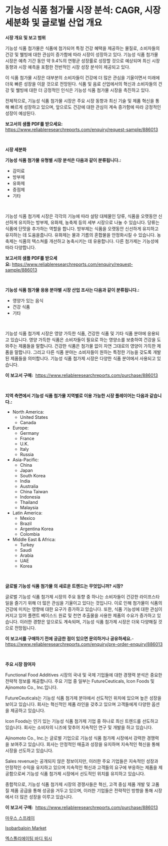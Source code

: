 <p><h1>기능성 식품 첨가물 시장 분석: CAGR, 시장 세분화 및 글로벌 산업 개요</h1></p><p><strong>시장 개요 및 보고 범위</strong></p>
<p><p>기능성 식품 첨가물은 식품에 첨가되어 특정 건강 혜택을 제공하는 물질로, 소비자들의 건강 및 웰빙에 대한 관심이 증가함에 따라 시장이 성장하고 있다. 기능성 식품 첨가물 시장은 예측 기간 동안 약 9.4%의 연평균 성장률로 성장할 것으로 예상되며 최신 시장 동향과 시장 예측을 포함한 전반적인 시장 성장 분석이 제공되고 있다.</p><p>이 식품 첨가물 시장은 대부분의 소비자들이 건강에 더 많은 관심을 기울이면서 미래에 더욱 빠른 성장을 이끌 것으로 전망된다. 식품 및 음료 산업에서의 혁신과 소비자들의 건강 및 웰빙에 대한 더 긍정적인 인식은 기능성 식품 첨가물 시장을 촉진하고 있다.</p><p>전체적으로, 기능성 식품 첨가물 시장은 주요 시장 동향과 최신 기술 및 제품 혁신을 통해 빠르게 성장하고 있으며, 앞으로도 건강에 대한 관심이 계속 증가함에 따라 긍정적인 성장이 예상된다.</p></p>
<p><strong>보고서의 샘플 PDF를 받으세요:</strong> <a href="https://www.reliableresearchreports.com/enquiry/request-sample/886013">https://www.reliableresearchreports.com/enquiry/request-sample/886013</a></p>
<p>&nbsp;</p>
<p><strong>시장 세분화</strong></p>
<p><strong>기능성 식품 첨가물 유형별 시장 분석은 다음과 같이 분류됩니다.:</strong></p>
<p><ul><li>감미료</li><li>방부제</li><li>유화제</li><li>증점제</li><li>기타</li></ul></p>
<p>&nbsp;</p>
<p><p>기능성 식품 첨가제 시장은 각각의 기능에 따라 설탕 대체물인 당류, 식품을 오랫동안 신선하게 유지하는 방부제, 유화제, 농축제 등의 세부 시장으로 나눌 수 있습니다. 당류는 식품에 단맛을 추가하는 역할을 합니다. 방부제는 식품을 오랫동안 신선하게 유지하고 유지하는 데 도움을줍니다. 유화제는 물과 기름의 혼합물을 안정화시킬 수 있습니다. 농축제는 식품의 텍스쳐를 개선하고 농축시키는 데 유용합니다. 다른 첨가제는 기능성에 따라 다양합니다.</p></p>
<p><strong>보고서의 샘플 PDF를 받으세요:</strong>&nbsp;<a href="https://www.reliableresearchreports.com/enquiry/request-sample/886013">https://www.reliableresearchreports.com/enquiry/request-sample/886013</a></p>
<p>&nbsp;</p>
<p><strong> 기능성 식품 첨가물 응용 분야별 시장 산업 조사는 다음과 같이 분류됩니다.:</strong></p>
<p><ul><li>영양가 있는 음식</li><li>건강 식품</li><li>기타</li></ul></p>
<p>&nbsp;</p>
<p><p>기능성 식품 첨가제 시장은 영양 가득한 식품, 건강한 식품 및 기타 식품 분야에 응용되고 있습니다. 영양 가득한 식품은 소비자들이 필요로 하는 영양소를 보충하여 건강을 도와주는 제품들을 말합니다. 건강한 식품은 첨가물 없이 자연 그대로의 영양이 가득한 제품을 말합니다. 그리고 다른 식품 분야는 소비자들이 원하는 특정한 기능을 갖도록 개발된 제품들을 의미합니다. 기능성 식품 첨가제 시장은 다양한 식품 분야에서 사용되고 있습니다.</p></p>
<p><strong>이 보고서 구매:</strong>&nbsp; <a href="https://www.reliableresearchreports.com/purchase/886013">https://www.reliableresearchreports.com/purchase/886013</a></p>
<p>&nbsp;</p>
<p><strong>지역 측면에서 기능성 식품 첨가물 지역별로 이용 가능한 시장 플레이어는 다음과 같습니다.:</strong></p>
<p><ul>
    <li>
        North America:
        <ul>
            <li>United States</li>
            <li>Canada</li>
        </ul>
    </li>
    <li>
        Europe:
        <ul>
            <li>Germany</li>
            <li>France</li>
            <li>U.K.</li>
            <li>Italy</li>
            <li>Russia</li>
        </ul>
    </li>
    <li>
        Asia-Pacific:
        <ul>
            <li>China</li>
            <li>Japan</li>
            <li>South Korea</li>
            <li>India</li>
            <li>Australia</li>
            <li>China Taiwan</li>
            <li>Indonesia</li>
            <li>Thailand</li>
            <li>Malaysia</li>
        </ul>
    </li>
    <li>
        Latin America:
        <ul>
            <li>Mexico</li>
            <li>Brazil</li>
            <li>Argentina Korea</li>
            <li>Colombia</li>
        </ul>
    </li>
    <li>
        Middle East & Africa:
        <ul>
            <li>Turkey</li>
            <li>Saudi</li>
            <li>Arabia</li>
            <li>UAE</li>
            <li>Korea</li>
        </ul>
    </li>
    </ul></p>
<p>&nbsp;</p>
<p><strong>글로벌 기능성 식품 첨가물 의 새로운 트렌드는 무엇입니까? 시장?</strong></p>
<p><p>글로벌 기능성 식품 첨가제 시장의 주요 동향 중 하나는 소비자들이 건강한 라이프스타일을 즐기기 위해 더 많은 관심을 기울이고 있다는 것입니다. 이로 인해 첨가물이 식품의 건강에 미치는 영향에 대한 요구가 증가하고 있습니다. 또한, 식품 기능성에 대한 관심이 커지고 있어 플랜트 베이스드 원료 및 천연 추출물을 사용한 제품의 수요가 증가하고 있습니다. 이러한 경향은 앞으로도 계속되며, 기능성 식품 첨가제 시장은 더욱 다양해질 것으로 전망됩니다.</p></p>
<p><strong>이 보고서를 구매하기 전에 궁금한 점이 있으면 문의하거나 공유하세요.</strong>- <a href="https://www.reliableresearchreports.com/enquiry/pre-order-enquiry/886013">https://www.reliableresearchreports.com/enquiry/pre-order-enquiry/886013</a></p>
<p>&nbsp;</p>
<p><strong>주요 시장 참여자</strong></p>
<p><p>Functional Food Additives 시장의 국내 및 국제 기업들에 대한 경쟁력 분석은 중요한 전략적 정보를 제공합니다. 주요 기업 중 일부는 FutureCeuticals, Icon Foods 및 Ajinomoto Co., Inc.입니다.</p><p>FutureCeuticals는 기능성 식품 첨가제 분야에서 선도적인 위치에 있으며 높은 성장을 보이고 있습니다. 회사는 혁신적인 제품 라인을 갖추고 있으며 고객들에게 다양한 옵션을 제공하고 있습니다.</p><p>Icon Foods는 인기 있는 기능성 식품 첨가제 기업 중 하나로 최신 트렌드를 선도하고 있습니다. 회사는 소비자의 니즈에 맞추어 지속적인 연구 및 개발을 하고 있습니다.</p><p>Ajinomoto Co., Inc.는 글로벌 기업으로 기능성 식품 첨가제 시장에서 강력한 경쟁력을 보여주고 있습니다. 회사는 안정적인 매출과 성장을 유지하며 지속적인 혁신을 통해 시장을 선도하고 있습니다.</p><p>Sales revenue는 공개되지 않은 정보이지만, 이러한 주요 기업들은 지속적인 성장과 안정적인 수익을 유지하고 있으며 지속적인 혁신과 고객들의 요구에 부응하는 제품을 제공함으로써 기능성 식품 첨가제 시장에서 선도적인 위치를 유지하고 있습니다.</p><p>종합적으로, 기능성 식품 첨가제 시장의 경쟁사들은 혁신, 고객 중심 제품 개발 및 고품질 제품 공급을 통해 성공을 거두고 있으며, 이러한 기업들은 전략적인 방향을 통해 시장에서 더 많은 성장을 이루고 있습니다.</p></p>
<p><strong>이 보고서 구매:</strong>&nbsp;&nbsp;<a href="https://www.reliableresearchreports.com/purchase/886013">https://www.reliableresearchreports.com/purchase/886013</a></p>
<p><p><a href="https://github.com/GabrielBlanda5656/Market-Research-Report-List-1/blob/main/213392615427.md">마우스 스프레이</a></p><p><a href="https://picayune-night-cbd.notion.site/Isobarbaloin-Market-A-Comprehensive-Report-of-its-Market-Share-Growth-Trends-2024-2031-a7f651ed52ee4479aa6858de6b723147">Isobarbaloin Market</a></p><p><a href="https://github.com/CorEmtymerich56566/Market-Research-Report-List-1/blob/main/378433515428.md">엑스폴리에이팅 바디 워시</a></p></p>
